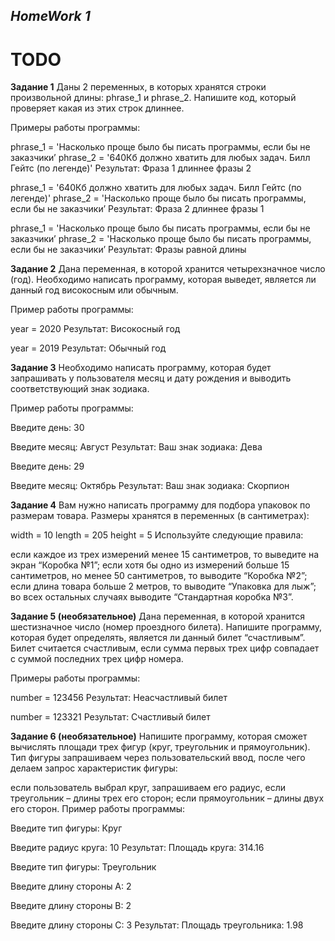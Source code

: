 ## *HomeWork 1*
# TODO
**Задание 1**
Даны 2 переменных, в которых хранятся строки произвольной длины: phrase_1 и phrase_2.
Напишите код, который проверяет какая из этих строк длиннее.

Примеры работы программы:

phrase_1 = 'Насколько проще было бы писать программы, если бы не заказчики’
phrase_2 = '640Кб должно хватить для любых задач. Билл Гейтс (по легенде)'
Результат:
Фраза 1 длиннее фразы 2

phrase_1 = '640Кб должно хватить для любых задач. Билл Гейтс (по легенде)'
phrase_2 = 'Насколько проще было бы писать программы, если бы не заказчики’
Результат:
Фраза 2 длиннее фразы 1

phrase_1 = 'Насколько проще было бы писать программы, если бы не заказчики’
phrase_2 = 'Насколько проще было бы писать программы, если бы не заказчики’
Результат:
Фразы равной длины

**Задание 2**
Дана переменная, в которой хранится четырехзначное число (год). Необходимо написать программу, которая выведет, является ли данный год високосным или обычным.

Пример работы программы:

year = 2020
Результат:
Високосный год

year = 2019
Результат:
Обычный год

**Задание 3**
Необходимо написать программу, которая будет запрашивать у пользователя месяц и дату рождения и выводить соответствующий знак зодиака.

Пример работы программы:

Введите день:
30

Введите месяц:
Август
Результат:
Ваш знак зодиака: Дева

Введите день:
29

Введите месяц:
Октябрь
Результат:
Ваш знак зодиака: Скорпион

**Задание 4**
Вам нужно написать программу для подбора упаковок по размерам товара. Размеры хранятся в переменных (в сантиметрах):

width = 10
length = 205
height = 5
Используйте следующие правила:

если каждое из трех измерений менее 15 сантиметров, то выведите на экран “Коробка №1”;
если хотя бы одно из измерений больше 15 сантиметров, но менее 50 сантиметров, то выводите “Коробка №2”;
если длина товара больше 2 метров, то выводите “Упаковка для лыж”;
во всех остальных случаях выводите “Стандартная коробка №3”.

**Задание 5 (необязательное)**
Дана переменная, в которой хранится шестизначное число (номер проездного билета). Напишите программу, которая будет определять, является ли данный билет “счастливым”. Билет считается счастливым, если сумма первых трех цифр совпадает с суммой последних трех цифр номера.

Примеры работы программы:

number = 123456
Результат:
Неасчастливый билет

number = 123321
Результат:
Счастливый билет

**Задание 6 (необязательное)**
Напишите программу, которая сможет вычислять площади трех фигур (круг, треугольник и прямоугольник). Тип фигуры запрашиваем через пользовательский ввод, после чего делаем запрос характеристик фигуры:

если пользователь выбрал круг, запрашиваем его радиус,
если треугольник – длины трех его сторон;
если прямоугольник – длины двух его сторон.
Пример работы программы:

Введите тип фигуры:
Круг

Введите радиус круга:
10
Результат:
Площадь круга: 314.16

Введите тип фигуры:
Треугольник

Введите длину стороны A:
2

Введите длину стороны B:
2

Введите длину стороны C:
3
Результат:
Площадь треугольника: 1.98